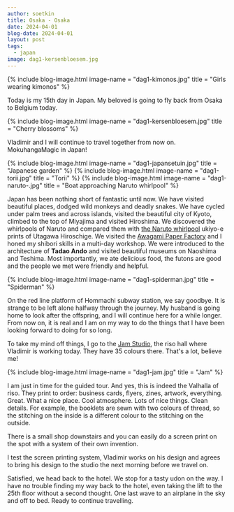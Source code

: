 ```yaml
---
author: soetkin
title: Osaka - Osaka 
date: 2024-04-01
blog-date: 2024-04-01
layout: post
tags:
  - japan
image: dag1-kersenbloesem.jpg
---
```

{% include blog-image.html image-name = "dag1-kimonos.jpg"  title = "Girls wearing kimonos" %}

Today is my 15th day in Japan. My beloved is going to fly back from Osaka to Belgium today.

{% include blog-image.html image-name = "dag1-kersenbloesem.jpg"  title = "Cherry blossoms" %}


Vladimir and I will continue to travel together from now on. 
MokuhangaMagic in Japan!

{% include blog-image.html image-name = "dag1-japansetuin.jpg"  title = "Japanese garden" %}
{% include blog-image.html image-name = "dag1-torii.jpg"  title = "Torii" %}
{% include blog-image.html image-name = "dag1-naruto-.jpg"  title = "Boat approaching Naruto whirlpool" %}


Japan has been nothing short of fantastic until now. We have visited beautiful places, dodged wild monkeys and deadly snakes. We have cycled under palm trees and across islands, visited the beautiful city of Kyoto, climbed to the top of Miyajima and visited Hiroshima. We discovered the whirlpools of Naruto and compared them with [the Naruto whirlpool](https://www.metmuseum.org/art/collection/search/53783) ukiyo-e prints of Utagawa Hiroschige. We visited the [Awagami Paper Factory](https://awagami.com) and I honed my shibori skills in a multi-day workshop.  We were introduced to the architecture of **Tadao Ando** and visited beautiful museums on Naoshima and Teshima. Most importantly, we ate delicious food, the futons are good and the people we met were friendly and helpful.

{% include blog-image.html image-name = "dag1-spiderman.jpg"  title = "Spiderman" %}

On the red line platform of Hommachi subway station, we say goodbye. It is strange to be left alone halfway through the journey. My husband is going home to look after the offspring, and I will continue here for a while longer. From now on, it is real and I am on my way to do the things that I have been looking forward to doing for so long.


To take my mind off things, I go to the [Jam Studio](https://jam-p.com/blog/hello-we-are-jam), the riso hall where Vladimir is working today. They have 35 colours there. That's a lot, believe me!

{% include blog-image.html image-name = "dag1-jam.jpg"  title = "Jam" %}

I am just in time for the guided tour. And yes, this is indeed the Valhalla of riso. They print to order: business cards, flyers, zines, artwork, everything. Great. What a nice place. Cool atmosphere. Lots of nice things. Clean details. For example, the booklets are sewn with two colours of thread, so the stitching on the inside is a different colour to the stitching on the outside.


There is a small shop downstairs and you can easily do a screen print on the spot with a system of their own invention. 


I test the screen printing system, Vladimir works on his design and agrees to bring his design to the studio the next morning before we travel on.


Satisfied, we head back to the hotel. We stop for a tasty udon on the way. I have no trouble finding my way back to the hotel, even taking the lift to the 25th floor without a second thought. One last wave to an airplane in the sky and off to bed. 
Ready to continue travelling.